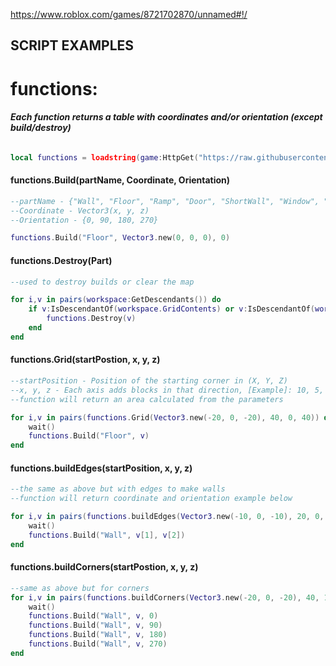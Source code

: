 https://www.roblox.com/games/8721702870/unnamed#!/

## SCRIPT EXAMPLES

# functions:

###### ***Each function returns a table with coordinates and/or orientation (except build/destroy)***

```lua
local functions = loadstring(game:HttpGet("https://raw.githubusercontent.com/nonono100/other/main/functions"))();

```

#### functions.Build(partName, Coordinate, Orientation)

```lua
--partName - {"Wall", "Floor", "Ramp", "Door", "ShortWall", "Window", "RampLeft", "RampBack"}
--Coordinate - Vector3(x, y, z)
--Orientation - {0, 90, 180, 270}

functions.Build("Floor", Vector3.new(0, 0, 0), 0)
```


#### functions.Destroy(Part)
```lua
--used to destroy builds or clear the map

for i,v in pairs(workspace:GetDescendants()) do 
	if v:IsDescendantOf(workspace.GridContents) or v:IsDescendantOf(workspace.trees) or v:IsDescendantOf(workspace.homes) or v:IsDescendantOf(workspace["house_hills"]) then
		functions.Destroy(v)
	end
end
```
#### functions.Grid(startPostion, x, y, z)

```lua
--startPosition - Position of the starting corner in (X, Y, Z)
--x, y, z - Each axis adds blocks in that direction, [Example]: 10, 5, 10 will make a square 5 blocks tall and 10 blocks wide
--function will return an area calculated from the parameters

for i,v in pairs(functions.Grid(Vector3.new(-20, 0, -20), 40, 0, 40)) do 
	wait()
	functions.Build("Floor", v)
end
```

#### functions.buildEdges(startPosition, x, y, z)
```lua
--the same as above but with edges to make walls
--function will return coordinate and orientation example below

for i,v in pairs(functions.buildEdges(Vector3.new(-10, 0, -10), 20, 0, 20)) do 
	wait()
	functions.Build("Wall", v[1], v[2])
end

```

#### functions.buildCorners(startPostion, x, y, z)
```lua
--same as above but for corners
for i,v in pairs(functions.buildCorners(Vector3.new(-20, 0, -20), 40, 19, 40)) do 
	wait()
	functions.Build("Wall", v, 0)
	functions.Build("Wall", v, 90)
	functions.Build("Wall", v, 180)
	functions.Build("Wall", v, 270)
end

```
